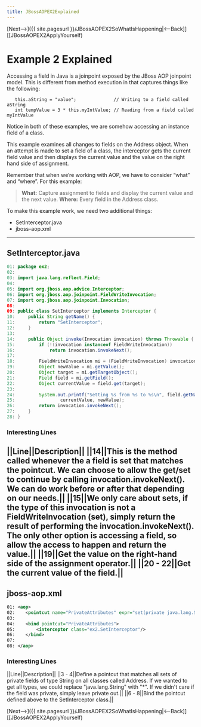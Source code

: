 ```yaml
---
title: JBossAOPEX2Explained
---
```

[Next-->]({{ site.pagesurl }}/JBossAOPEX2SoWhatIsHappening|<--Back]] [[JBossAOPEX2ApplyYourself)

# Example 2 Explained
Accessing a field in Java is a joinpoint exposed by the JBoss AOP joinpoint model. This is different from method execution in that captures things like the following: 
```
   this.aString = "value";              // Writing to a field called aString
   int tempValue = 3 * this.myIntValue; // Reading from a field called myIntValue
```
Notice in both of these examples, we are somehow accessing an instance field of a class.

This example examines all changes to fields on the Address object. When an attempt is made to set a field of a class, the interceptor gets the current field value and then displays the current value and the value on the right hand side of assignment.

Remember that when we’re working with AOP, we have to consider “what” and “where”.  For this example:
> **What:** Capture assignment to fields and display the current value and the next value.
> **Where:** Every field in the Address class.

To make this example work, we need two additional things:
* SetInterceptor.java
* jboss-aop.xml
----
## SetInterceptor.java
```java
01: package ex2;
02: 
03: import java.lang.reflect.Field;
04: 
05: import org.jboss.aop.advice.Interceptor;
06: import org.jboss.aop.joinpoint.FieldWriteInvocation;
07: import org.jboss.aop.joinpoint.Invocation;
08: 
09: public class SetInterceptor implements Interceptor {
10: 	public String getName() {
11: 		return "SetInterceptor";
12: 	}
13: 
14: 	public Object invoke(Invocation invocation) throws Throwable {
15: 		if (!(invocation instanceof FieldWriteInvocation))
16: 			return invocation.invokeNext();
17: 
18: 		FieldWriteInvocation mi = (FieldWriteInvocation) invocation;
19: 		Object newValue = mi.getValue();
20: 		Object target = mi.getTargetObject();
21: 		Field field = mi.getField();
22: 		Object currentValue = field.get(target);
23: 
24: 		System.out.printf("Setting %s from %s to %s\n", field.getName(),
25: 				currentValue, newValue);
26: 		return invocation.invokeNext();
27: 	}
28: }
```
### Interesting Lines
||Line||Description||
||14||This is the method called whenever the a field is set that matches the pointcut. We can choose to allow the get/set to continue by calling invocation.invokeNext(). We can do work before or after that depending on our needs.||
||15||We only care about sets, if the type of this invocation is not a FieldWriteInvocation (set), simply return the result of performing the invocation.invokeNext(). The only other option is accessing a field, so allow the access to happen and return the value.||
||19||Get the value on the right-hand side of the assignment operator.||
||20 - 22||Get the current value of the field.||
----
## jboss-aop.xml
```xml
01: <aop>
02:    <pointcut name="PrivateAttributes" expr="set(private java.lang.String *.Address->*)"/>
03:    
04:    <bind pointcut="PrivateAttributes">
05:        <interceptor class="ex2.SetInterceptor"/>
06:    </bind>
07:    
08: </aop>
```
### Interesting Lines
||Line||Description||
||3 - 4||Define a pointcut that matches all sets of private fields of type String on all classes called Address. If we wanted to get all types, we could replace "java.lang.String" with "*". If we didn't care if the field was private, simply leave private out.||
||6 - 8||Bind the pointcut defined above to the SetInterceptor class.||

[Next-->]({{ site.pagesurl }}/JBossAOPEX2SoWhatIsHappening|<--Back]] [[JBossAOPEX2ApplyYourself)